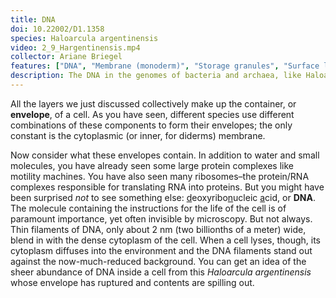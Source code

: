 ```yaml
---
title: DNA
doi: 10.22002/D1.1358
species: Haloarcula argentinensis
video: 2_9_Hargentinensis.mp4
collector: Ariane Briegel
features: ["DNA", "Membrane (monoderm)", "Storage granules", "Surface layer"]
description: The DNA in the genomes of bacteria and archaea, like Haloarcula argentinensis, is very thin (~2 nm wide), but can be seen when a cell lyses.
---
```


All the layers we just discussed collectively make up the container, or **envelope**, of a cell. As you have seen, different species use different combinations of these components to form their envelopes; the only constant is the cytoplasmic (or inner, for diderms) membrane.

Now consider what these envelopes contain. In addition to water and small molecules, you have already seen some large protein complexes like motility machines. You have also seen many ribosomes–the protein/RNA complexes responsible for translating RNA into proteins. But you might have been surprised *not* to see something else: <u>d</u>eoxyribo<u>n</u>ucleic <u>a</u>cid, or **DNA**. The molecule containing the instructions for the life of the cell is of paramount importance, yet often invisible by microscopy. But not always. Thin filaments of DNA, only about 2 nm (two billionths of a meter) wide, blend in with the dense cytoplasm of the cell. When a cell lyses, though, its cytoplasm diffuses into the environment and the DNA filaments stand out against the now-much-reduced background. You can get an idea of the sheer abundance of DNA inside a cell from this *Haloarcula argentinensis* whose envelope has ruptured and contents are spilling out.

